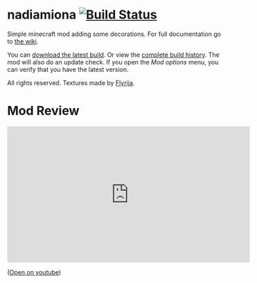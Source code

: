# nadiamiona [![Build Status](https://travis-ci.org/MoriTanosuke/nadiamiona.svg?branch=1.11)](https://travis-ci.org/MoriTanosuke/nadiamiona)
Simple minecraft mod adding some decorations. For full documentation go to [the wiki][4].

You can [download the latest build][2]. Or view the [complete build history][3]. The mod will also do an update check. If you open the *Mod options* menu, you can verify that you have the latest version.

All rights reserved. Textures made by [Flyrija][0].

# Mod Review

<iframe width="560" height="315" src="https://www.youtube-nocookie.com/embed/bj9sP5jPlbE?rel=0" frameborder="0" allowfullscreen></iframe>

([Open on youtube][1])

[0]: https://www.youtube.com/user/Flyrija
[1]: https://www.youtube.com/watch?v=bj9sP5jPlbE
[2]: https://github.com/MoriTanosuke/nadiamiona/releases
[3]: https://travis-ci.org/MoriTanosuke/nadiamiona/builds
[4]: https://github.com/MoriTanosuke/nadiamiona/wiki
